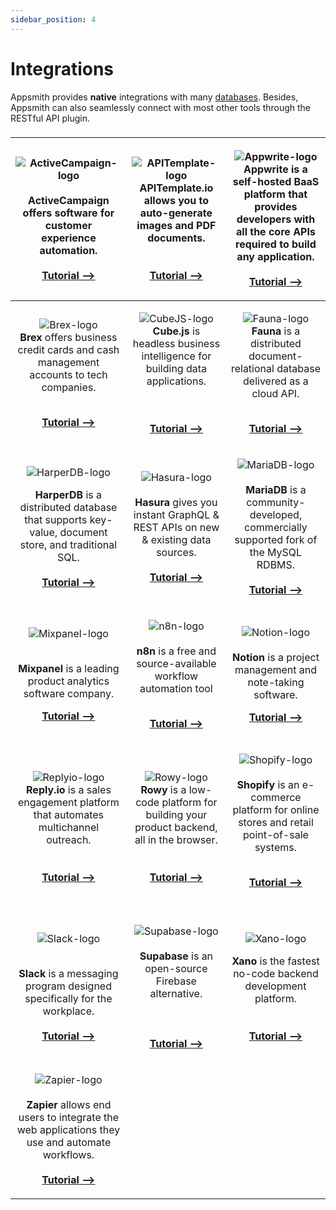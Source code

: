 ```yaml
---
sidebar_position: 4
---
```


# Integrations

Appsmith provides **native** integrations with many [databases](/reference/datasources/). Besides, Appsmith can also seamlessly connect with most other tools through the RESTful API plugin.

###                    

|<p>![ActiveCampaign-logo](</img/activecampaign_logo.jpeg>)<br/><br/><strong>ActiveCampaign</strong> offers software for customer<br/>experience automation.<br/><br/><a href="https://www.appsmith.com/blog/connecting-mixpanel-reply-io-and-activecampaign-using-appsmith-to-engage-with-your-users"><strong>Tutorial --></strong></a></p>|<p>![APITemplate-logo](</img/apitemplate-logo.png>)<br/><strong>APITemplate.io</strong> allows you to auto-generate images and PDF documents.<br/><br/><br/><a href="https://www.appsmith.com/blog/build-a-tool-to-generate-pdf-files-with-apitemplate-and-n8n"><strong>Tutorial</strong> <strong>--></strong></a></p> | <p>![Appwrite-logo](</img/appwrite-logo_DGkbk_MxO.png>)<br/><strong>Appwrite</strong> is a self-hosted BaaS platform that provides developers with all the  core APIs required to build any application.<br/><br/><a href="https://www.youtube.com/watch?v=uENmCvSusMI"><strong>Tutorial --></strong></a></p> |
| :--------------------------------------------------------------------------------------------------------------------------------------------------------------------------------------------------------------------------------------------------------------------------------------------------------------------------------------------------------------------------------------------------------------: | :--------------------------------------------------------------------------------------------------------------------------------------------------------------------------------------------------------------------------------------------------------------------------------------------------------------------------------------------------------------------------------------------------------------------------------------------: | :---------------------------------------------------------------------------------------------------------------------------------------------------------------------------------------------------------------------------------------------------------------------------------------------------------------------------------------------------------------------------------------------------------------------------------: |
|                                   <p>![Brex-logo](</img/brex-logo_CNZYG94J4.png>)<strong></strong><br/><strong>Brex</strong> offers business credit cards and cash management accounts to tech companies.<br/></p><p><strong></strong><br/><strong></strong><a href="https://www.youtube.com/watch?v=3WSLex6f3yM"><strong>Tutorial --></strong></a></p>                                   | <p>![CubeJS-logo](</img/cube-logo_S50__hLNq.jpeg>)<strong></strong><br/><strong>Cube.js</strong> is headless business intelligence for building data applications.  <strong></strong>  <br/><strong></strong><br/><strong></strong><br/><strong></strong></p><p><strong></strong><a href="https://www.appsmith.com/blog/building-an-appsmith-dashboard-with-cube"><strong>Tutorial --></strong></a><strong></strong></p> |                                                      <p>![Fauna-logo](</img/fauna-logo_jSlqC25LH.jpeg>)<strong></strong><br/><strong>Fauna</strong> is a distributed document-relational database delivered as a cloud API.<br/></p><p><br/><a href="https://www.youtube.com/watch?v=RQraazjdcac"><strong>Tutorial --></strong></a><strong></strong></p>                                                     |
| <p>![HarperDB-logo](</img/HarperDB-Logo_GLE5XlPJ6.png>)<strong></strong><br/><strong></strong></p><p><strong>HarperDB</strong> is a distributed database that supports key-value, document store, and traditional SQL.<br/><br/><a href="https://www.appsmith.com/blog/building-an-inventory-management-tool-using-harperdb"><strong>Tutorial --></strong></a><strong></strong></p> |                                    <p>![Hasura-logo](</img/hasura-logo_T6L3JlHSt.png>)<br/><br/><strong>Hasura</strong> gives you instant GraphQL &#x26; REST APIs on new &#x26; existing data sources.<br/><br/><a href="https://www.appsmith.com/blog/e-commerce-order-management-dashboard-with-hasura-and-graphql"><strong>Tutorial --></strong></a><strong></strong></p>                                    |                                                       <p></p><p>![MariaDB-logo](</img/MariaDB-logo_kP1myud8_.png>)<br/><br/><strong>MariaDB</strong> is a community-developed, commercially supported fork of the MySQL RDBMS.<br/><br/><a href="https://www.youtube.com/watch?v=2DfCLf5ELN8"><strong>Tutorial --></strong></a><strong></strong></p>                                                      |
|         <p>![Mixpanel-logo](</img/mixpanel-logo_nLTAstL7N.jpeg>)</p><p><strong></strong><br/><strong>Mixpanel</strong> is a leading product analytics software company.<br/></p><p></p><p><a href="https://www.appsmith.com/blog/connecting-mixpanel-reply-io-and-activecampaign-using-appsmith-to-engage-with-your-users"><strong>Tutorial --></strong></a><strong></strong></p>        |                    <p>![n8n-logo](</img/n8n-logo_8BFnDWE3s.png>)<strong></strong><br/><strong></strong><br/><strong>n8n</strong> is a free and source-available workflow automation tool<br/></p><p><strong></strong><br/><strong></strong><a href="https://www.appsmith.com/blog/building-an-employee-survey-dashboard-with-supabase-and-n8n"><strong>Tutorial --></strong></a><strong></strong></p>                    |                              <p>![Notion-logo](</img/notion-logo_nw3DY5mWz.png>)<strong></strong><br/><strong></strong><br/><strong>Notion</strong> is a project management and note-taking software.<br/></p><p></p><p><a href="https://www.appsmith.com/blog/using-the-notion-api-to-build-a-content-management-system"><strong>Tutorial --></strong></a><strong></strong></p>                             |
|    <p><br/>![Replyio-logo](</img/replyto-logo_6yaZHFIeU.jpeg>)<strong></strong><br/><strong>Reply.io</strong> is a sales engagement platform that automates multichannel outreach.<br/><br/><br/><a href="https://www.appsmith.com/blog/connecting-mixpanel-reply-io-and-activecampaign-using-appsmith-to-engage-with-your-users"><strong>Tutorial --></strong></a><strong></strong></p>    |                                                         <p><br/>![Rowy-logo](</img/rowy-logo_pkqwXawrdl.png>)<strong></strong><br/><strong>Rowy</strong> is a low-code platform for building your product backend, all in the browser.<br/><br/><br/><a href="https://www.youtube.com/watch?v=m-vSQRrar8A"><strong>Tutorial --></strong></a><strong></strong></p>                                                         |                   <p>![Shopify-logo](</img/shopify-logo_3YbQ78SX7.png>)<strong></strong><br/><strong></strong><br/><strong>Shopify</strong> is an e-commerce platform for online stores and retail point-of-sale systems.<br/><br/></p><p><a href="https://www.appsmith.com/blog/building-a-shopify-admin-panel-a-step-by-step-guide"><strong>Tutorial --></strong></a><strong></strong></p>                  |
|                                          <p><br/>![Slack-logo](</img/Slack-logo.png>)</p><p><strong></strong><br/><strong>Slack</strong> is a messaging program designed specifically for the workplace.<br/><br/><a href="https://www.appsmith.com/blog/building-a-daily-standup-application-in-30-minutes"><strong>Tutorial --></strong></a></p>                                         |                                       <p><br/>![Supabase-logo](</img/supabase-logo_JCWmwonfL.png>)<strong></strong><br/><strong></strong><br/><strong>Supabase</strong> is an open-source Firebase alternative.  <br/><br/><br/><br/><a href="https://www.appsmith.com/blog/build-an-equipment-checkout-app-for-the-admin-team-at-your-company"><strong>Tutorial --></strong></a></p>                                       |                                  <p><br/>![Xano-logo](</img/xano-logo_nnco8rx_b.png>)<br/></p><p><strong>Xano</strong> is the fastest no-code backend development platform.<br/><br/><a href="https://www.appsmith.com/blog/adding-social-authentication-for-your-internal-applications-without-writing-any-code"><br/><strong>Tutorial --></strong></a><strong></strong></p>                                  |
|       <p>![Zapier-logo](</img/zapier-logo_odZ9wZQ3vY.jpeg>)<strong></strong><br/><strong></strong><br/><strong>Zapier</strong> allows end users to integrate the web applications they use and automate workflows.<br/><br/><a href="https://www.appsmith.com/blog/want-to-automate-your-apps-use-zapier-to-connect-specialized-platforms"><strong>Tutorial --></strong></a><br/></p>       |                                                                                                                                                                                                                                                                                                                                                                                                                                                |                                                                                                                                                                                                                                                                                                                                                                                                                                     |

